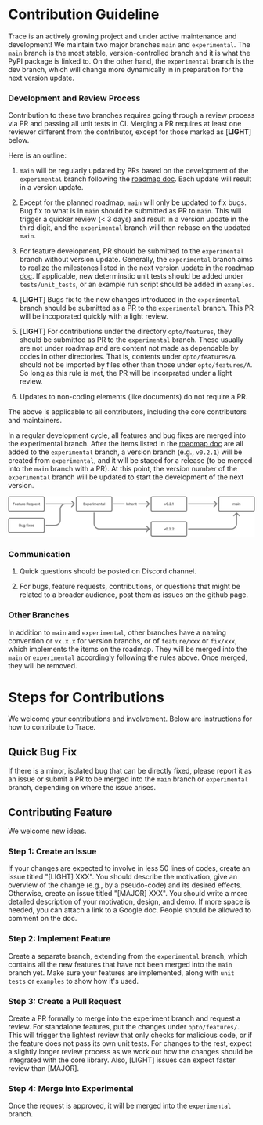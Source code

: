 # Contribution Guideline

Trace is an actively growing project and under active maintenance and development! We maintain two major branches `main` and `experimental`. The `main` branch is the most stable, version-controlled branch and it is what the PyPI package is linked to.  On the other hand, the `experimental` branch is the dev branch, which will change more dynamically in in preparation for the next version update. 

### Development and Review Process

Contribution to these two branches requires going through a review process via PR and passing all unit tests in CI. 
Merging a PR requires at least one reviewer different from the contributor, except for those marked as [**LIGHT**] below. 

Here is an outline: 

1. `main` will be regularly updated by PRs based on the development of the `experimental` branch following the [roadmap doc](https://docs.google.com/spreadsheets/d/1dMoECd2Soj6bATpkNDeaMxl0ymOYCtGq7ZiHr0JRdJU/edit?usp=sharing). Each update will result in a version update.

2. Except for the planned roadmap, `main` will only be updated to fix bugs.  Bug fix to what is in `main` should be submitted as PR to `main`. This will trigger a quicker review (< 3 days) and result in a version update in the third digit, and the `experimental` branch will then rebase on the updated `main`.

3. For feature development, PR should be submitted to the `experimental` branch without version update. Generally, the `experimental` branch aims to realize the milestones listed in the next version update in the [roadmap doc](https://docs.google.com/spreadsheets/d/1dMoECd2Soj6bATpkNDeaMxl0ymOYCtGq7ZiHr0JRdJU/edit?usp=sharing). If applicable, new determinstic unit tests should be added under `tests/unit_tests`, or an example run script should be added in `examples`.

4. [**LIGHT**]  Bugs fix to the new changes introduced in the `experimental` branch should be submitted as a PR to the `experimental` branch. This PR will be incoporated quickly with a light review. 

5. [**LIGHT**]  For contributions under the directory `opto/features`, they should be submitted as PR to the `experimental` branch. These usually are not under roadmap and are content not made as dependable by codes in other directories. That is, contents under `opto/features/A` should not be imported by files other than those under `opto/features/A`. So long as this rule is met, the PR will be incorprated under a light review.

6. Updates to non-coding elements (like documents) do not require a PR.

The above is applicable to all contributors, including the core contributors and maintainers.

In a regular development cycle, all features and bug fixes are merged into the experimental branch. After the items listed in the [roadmap doc](https://docs.google.com/spreadsheets/d/1dMoECd2Soj6bATpkNDeaMxl0ymOYCtGq7ZiHr0JRdJU/edit?usp=sharing) are all added to the `experimental` branch, a version branch (e.g., `v0.2.1`) will be created from `experimental`, and it will be staged for a release (to be merged into the `main` branch with a PR). At this point, the version number of the `experimental` branch will be updated to start the development of the next version.

![workflow](https://github.com/AgentOpt/Trace/blob/experimental/docs/images/contributing_workflow.png?raw=true)

### Communication

1. Quick questions should be posted on Discord channel.

2. For bugs, feature requests, contributions, or questions that might be related to a broader audience, post them as issues on the github page.

### Other Branches

In addition to `main` and `experimental`, other branches have a naming convention or `vx.x.x` for version branchs, or of `feature/xxx` or `fix/xxx`, which implements the items on the roadmap. They will be merged into the `main` or `experimental` accordingly following the rules above. Once merged, they will be removed.


# Steps for Contributions

We welcome your contributions and involvement. Below are instructions for how to contribute to Trace.

## Quick Bug Fix

If there is a minor, isolated bug that can be directly fixed, please report it as an issue or submit a PR to be merged into the `main` branch or `experimental` branch, depending on where the issue arises.


## Contributing Feature

We welcome new ideas. 

### Step 1: Create an Issue

If your changes are expected to involve in less 50 lines of codes, create an issue titled "[LIGHT] XXX". You should describe the motivation, give an overview of the change (e.g., by a pseudo-code) and its desired effects. Otherwise, create an issue titled "[MAJOR] XXX". You should write a more detailed description of your motivation, design, and demo. If more space is needed, you can attach a link to a Google doc. People should be allowed to comment on the doc.

### Step 2: Implement Feature

Create a separate branch, extending from the `experimental` branch, which contains all the new features that have not been merged into the `main` branch yet. 
Make sure your features are implemented, along with `unit tests` or `examples` to show how it's used.

### Step 3: Create a Pull Request

Create a PR formally to merge into the experiment branch and request a review. For standalone features, put the changes under `opto/features/`. This will trigger the lightest review that only checks for malicious code, or if the feature does not pass its own unit tests. For changes to the rest, expect a slightly longer review process as we work out how the changes should be integrated with the core library. Also, [LIGHT] issues can expect faster review than [MAJOR].

### Step 4: Merge into Experimental
Once the request is approved, it will be merged into the `experimental` branch.


